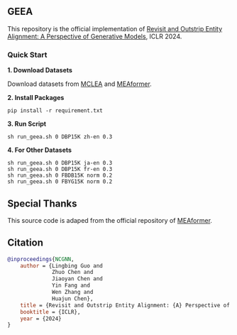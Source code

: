 ## GEEA

This repository is the official implementation of [Revisit and Outstrip Entity Alignment: A Perspective of Generative Models](https://arxiv.org/abs/2305.14651), ICLR 2024.


### Quick Start

**1. Download Datasets**

Download datasets from [MCLEA](https://github.com/lzxlin/MCLEA) and [MEAformer](https://github.com/zjukg/MEAformer).


**2. Install Packages**

```
pip install -r requirement.txt
```

**3. Run Script**

```
sh run_geea.sh 0 DBP15K zh-en 0.3 
```

**4. For Other Datasets**

```
sh run_geea.sh 0 DBP15K ja-en 0.3 
sh run_geea.sh 0 DBP15K fr-en 0.3 
sh run_geea.sh 0 FBDB15K norm 0.2
sh run_geea.sh 0 FBYG15K norm 0.2
```

## Special Thanks

This source code is adaped from the official repository of [MEAformer](https://github.com/zjukg/MEAformer).

## Citation

```bib
@inproceedings{NCGNN,
    author = {Lingbing Guo and
              Zhuo Chen and
              Jiaoyan Chen and
              Yin Fang and
              Wen Zhang and
              Huajun Chen},
    title = {Revisit and Outstrip Entity Alignment: {A} Perspective of Generative Models},
    booktitle = {ICLR},
    year = {2024}
}
```